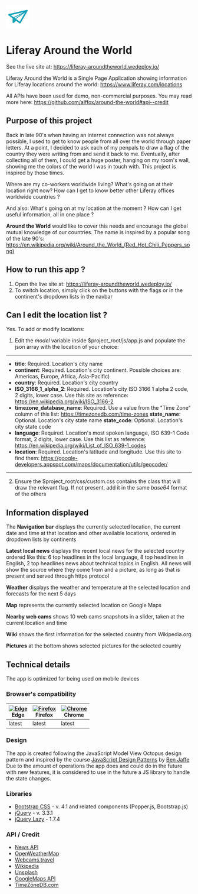 ![A paper airplane](https://github.com/alffox/around-the-world/blob/master/images/favicon.svg)

# Liferay Around the World

See the live site at: https://liferay-aroundtheworld.wedeploy.io/

Liferay Around the World is a Single Page Application showing information for Liferay locations around the world: https://www.liferay.com/locations

All APIs have been used for demo, non-commercial purposes. You may read more here: https://github.com/alffox/around-the-world#api--credit

## Purpose of this project
Back in late 90's when having an internet connection was not always possible, I used to get to know people from all over the world through paper letters. At a point, I decided to ask each of my penpals to draw a flag of the country they were writing from and send it back to me. Eventually, after collecting all of them, I could get a huge poster, hanging on my room's wall, showing me the colors of the world I was in touch with. This project is inspired by those times.

Where are my co-workers worldwide living? What's going on at their location right now? How can I get to know better other Liferay offices worldwide countries ?

And also: What's going on at my location at the moment ? How can I get useful information, all in one place ?

**Around the World** would like to cover this needs and encourage the global mutual knowledge of our countries. The name is inspired by a popular song of the late 90's: https://en.wikipedia.org/wiki/Around_the_World_(Red_Hot_Chili_Peppers_song)

## How to run this app ?
1) Open the live site at: https://liferay-aroundtheworld.wedeploy.io/
2) To switch location, simply click on the buttons with the flags or in the continent's dropdown lists in the navbar

## Can I edit the location list ?

Yes. To add or modify locations:

1) Edit the _model_ variable inside $project_root/js/app.js and populate the json array with the location of your choice:

---
* **title**: Required. Location's city name
* **continent**: Required. Location's city continent. Possible choices are: Americas, Europe, Africa, Asia-Pacific)
* **country**: Required. Location's city country
* **ISO_3166_1_alpha_2**: Required. Location's city ISO 3166 1 alpha 2 code, 2 digits, lower case. Use this site as reference: https://en.wikipedia.org/wiki/ISO_3166-2
* **timezone_database_name**: Required. Use a value from the "Time Zone" column of this list: https://timezonedb.com/time-zones
**state_name**: Optional. Location's city state name
**state_code**: Optional. Location's city state code
* **language**: Required. Location's most spoken language, ISO 639-1 Code format, 2 digits, lower case. Use this list as reference: https://en.wikipedia.org/wiki/List_of_ISO_639-1_codes
* **location**: Required. Location's latitude and longitude. Use this site to find them: https://google-developers.appspot.com/maps/documentation/utils/geocoder/
---

2) Ensure the $project_root/css/custom.css contains the class that will draw the relevant flag. If not present, add it in the same _base64_ format of the others

## Information displayed
The **Navigation bar** displays the currently selected location, the current date and time at that location and other available locations, ordered in dropdown lists by continents

**Latest local news** displays the recent local news for the selected country ordered like this: 6 top headlines in the local language, 8 top headlines in English, 2 top headlines news about technical topics in English. All news will show the source where they come from and a picture, as long as that is present and served through https protocol

**Weather** displays the weather and temperature at the selected location and forecasts for the next 5 days

**Map** represents the currently selected location on Google Maps

**Nearby web cams** shows 10 web cams snapshots in a slider, taken at the current location and time

**Wiki** shows the first information for the selected country from Wikipedia.org

**Pictures** at the bottom shows selected pictures for the selected country

## Technical details
The app is optimized for being used on mobile devices

### Browser's compatibility
| [<img src="https://raw.githubusercontent.com/alrra/browser-logos/master/src/edge/edge_48x48.png" alt="Edge" width="24px" height="24px" />](http://godban.github.io/browsers-support-badges/)</br>Edge | [<img src="https://raw.githubusercontent.com/alrra/browser-logos/master/src/firefox/firefox_48x48.png" alt="Firefox" width="24px" height="24px" />](http://godban.github.io/browsers-support-badges/)</br>Firefox | [<img src="https://raw.githubusercontent.com/alrra/browser-logos/master/src/chrome/chrome_48x48.png" alt="Chrome" width="24px" height="24px" />](http://godban.github.io/browsers-support-badges/)</br>Chrome |
| --------- | --------- | --------- |
| latest| latest| latest|

### Design
The app is created following the JavaScript Model View Octopus design pattern and inspired by the course [JavaScript Design Patterns](https://eu.udacity.com/course/javascript-design-patterns--ud989) by [Ben Jaffe](https://github.com/benjaffe)
Due to the amount of operations the app does and could do in the future with new features, it is considered to use in the future a JS library to handle the state changes.

### Libraries
- [Bootstrap CSS](https://getbootstrap.com/docs/4.1/getting-started/introduction/) - v. 4.1 and related components (Popper.js, Bootstrap.js)
- [jQuery](https://jquery.com/) - v. 3.3.1
- [jQuery Lazy](http://jquery.eisbehr.de/lazy/) - 1.7.4

### API / Credit
- [News API](https://newsapi.org/)
- [OpenWeatherMap](https://openweathermap.org/)
- [Webcams.travel](https://www.webcams.travel/)
- [Wikipedia](https://en.wikipedia.org)
- [Unsplash](https://unsplash.com/)
- [GoogleMaps API](https://developers.google.com/maps/documentation/)
- [TimeZoneDB.com](https://timezonedb.com/)